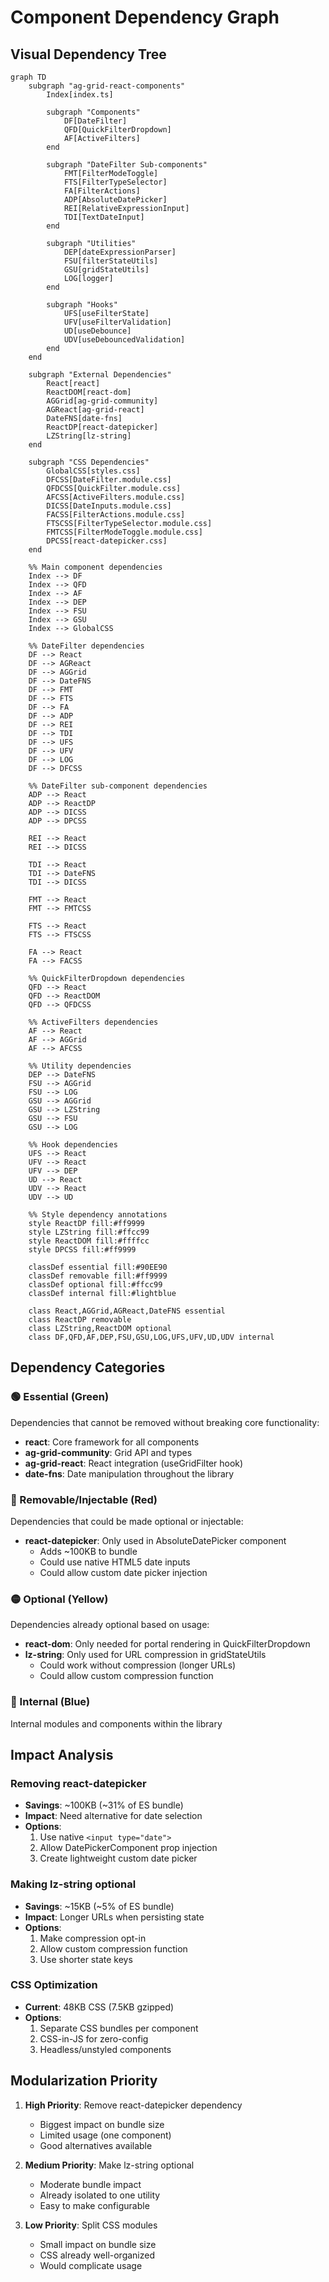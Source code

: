 # Component Dependency Graph

## Visual Dependency Tree

```mermaid
graph TD
    subgraph "ag-grid-react-components"
        Index[index.ts]

        subgraph "Components"
            DF[DateFilter]
            QFD[QuickFilterDropdown]
            AF[ActiveFilters]
        end

        subgraph "DateFilter Sub-components"
            FMT[FilterModeToggle]
            FTS[FilterTypeSelector]
            FA[FilterActions]
            ADP[AbsoluteDatePicker]
            REI[RelativeExpressionInput]
            TDI[TextDateInput]
        end

        subgraph "Utilities"
            DEP[dateExpressionParser]
            FSU[filterStateUtils]
            GSU[gridStateUtils]
            LOG[logger]
        end

        subgraph "Hooks"
            UFS[useFilterState]
            UFV[useFilterValidation]
            UD[useDebounce]
            UDV[useDebouncedValidation]
        end
    end

    subgraph "External Dependencies"
        React[react]
        ReactDOM[react-dom]
        AGGrid[ag-grid-community]
        AGReact[ag-grid-react]
        DateFNS[date-fns]
        ReactDP[react-datepicker]
        LZString[lz-string]
    end

    subgraph "CSS Dependencies"
        GlobalCSS[styles.css]
        DFCSS[DateFilter.module.css]
        QFDCSS[QuickFilter.module.css]
        AFCSS[ActiveFilters.module.css]
        DICSS[DateInputs.module.css]
        FACSS[FilterActions.module.css]
        FTSCSS[FilterTypeSelector.module.css]
        FMTCSS[FilterModeToggle.module.css]
        DPCSS[react-datepicker.css]
    end

    %% Main component dependencies
    Index --> DF
    Index --> QFD
    Index --> AF
    Index --> DEP
    Index --> FSU
    Index --> GSU
    Index --> GlobalCSS

    %% DateFilter dependencies
    DF --> React
    DF --> AGReact
    DF --> AGGrid
    DF --> DateFNS
    DF --> FMT
    DF --> FTS
    DF --> FA
    DF --> ADP
    DF --> REI
    DF --> TDI
    DF --> UFS
    DF --> UFV
    DF --> LOG
    DF --> DFCSS

    %% DateFilter sub-component dependencies
    ADP --> React
    ADP --> ReactDP
    ADP --> DICSS
    ADP --> DPCSS

    REI --> React
    REI --> DICSS

    TDI --> React
    TDI --> DateFNS
    TDI --> DICSS

    FMT --> React
    FMT --> FMTCSS

    FTS --> React
    FTS --> FTSCSS

    FA --> React
    FA --> FACSS

    %% QuickFilterDropdown dependencies
    QFD --> React
    QFD --> ReactDOM
    QFD --> QFDCSS

    %% ActiveFilters dependencies
    AF --> React
    AF --> AGGrid
    AF --> AFCSS

    %% Utility dependencies
    DEP --> DateFNS
    FSU --> AGGrid
    FSU --> LOG
    GSU --> AGGrid
    GSU --> LZString
    GSU --> FSU
    GSU --> LOG

    %% Hook dependencies
    UFS --> React
    UFV --> React
    UFV --> DEP
    UD --> React
    UDV --> React
    UDV --> UD

    %% Style dependency annotations
    style ReactDP fill:#ff9999
    style LZString fill:#ffcc99
    style ReactDOM fill:#ffffcc
    style DPCSS fill:#ff9999

    classDef essential fill:#90EE90
    classDef removable fill:#ff9999
    classDef optional fill:#ffcc99
    classDef internal fill:#lightblue

    class React,AGGrid,AGReact,DateFNS essential
    class ReactDP removable
    class LZString,ReactDOM optional
    class DF,QFD,AF,DEP,FSU,GSU,LOG,UFS,UFV,UD,UDV internal
```

## Dependency Categories

### 🟢 Essential (Green)

Dependencies that cannot be removed without breaking core functionality:

- **react**: Core framework for all components
- **ag-grid-community**: Grid API and types
- **ag-grid-react**: React integration (useGridFilter hook)
- **date-fns**: Date manipulation throughout the library

### 🔴 Removable/Injectable (Red)

Dependencies that could be made optional or injectable:

- **react-datepicker**: Only used in AbsoluteDatePicker component
  - Adds ~100KB to bundle
  - Could use native HTML5 date inputs
  - Could allow custom date picker injection

### 🟡 Optional (Yellow)

Dependencies already optional based on usage:

- **react-dom**: Only needed for portal rendering in QuickFilterDropdown
- **lz-string**: Only used for URL compression in gridStateUtils
  - Could work without compression (longer URLs)
  - Could allow custom compression function

### 🔵 Internal (Blue)

Internal modules and components within the library

## Impact Analysis

### Removing react-datepicker

- **Savings**: ~100KB (~31% of ES bundle)
- **Impact**: Need alternative for date selection
- **Options**:
  1. Use native `<input type="date">`
  2. Allow DatePickerComponent prop injection
  3. Create lightweight custom date picker

### Making lz-string optional

- **Savings**: ~15KB (~5% of ES bundle)
- **Impact**: Longer URLs when persisting state
- **Options**:
  1. Make compression opt-in
  2. Allow custom compression function
  3. Use shorter state keys

### CSS Optimization

- **Current**: 48KB CSS (7.5KB gzipped)
- **Options**:
  1. Separate CSS bundles per component
  2. CSS-in-JS for zero-config
  3. Headless/unstyled components

## Modularization Priority

1. **High Priority**: Remove react-datepicker dependency

   - Biggest impact on bundle size
   - Limited usage (one component)
   - Good alternatives available

2. **Medium Priority**: Make lz-string optional

   - Moderate bundle impact
   - Already isolated to one utility
   - Easy to make configurable

3. **Low Priority**: Split CSS modules
   - Small impact on bundle size
   - CSS already well-organized
   - Would complicate usage
